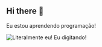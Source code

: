 ## Hi there 👋

Eu estou aprendendo programação!


![Literalmente eu!](https://blogger.googleusercontent.com/img/b/R29vZ2xl/AVvXsEjiJk5y0DpnJDyxDsM_TH4Mz6qPMFgHL8i5rPxPF-CT9xSvO75ZFZPkP0X3iC29pRF7Q8XjPu-Z95Obl1Su0grt13g3Gq7hoE8sUx4SvZ6_pdj4xAlNofDJzOMgypblR2rEsqHQHxAtvIE0/s400/INFINITYMONKEY03.jpg)
Eu digitando!
<!--
**Eddscafe/Eddscafe** is a ✨ _special_ ✨ repository because its `README.md` (this file) appears on your GitHub profile.

Here are some ideas to get you started:

- 🔭 I’m currently working on ...
- 🌱 I’m currently learning ...
- 👯 I’m looking to collaborate on ...
- 🤔 I’m looking for help with ...
- 💬 Ask me about ...
- 📫 How to reach me: ...
- 😄 Pronouns: ...
- ⚡ Fun fact: ...
-->
